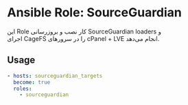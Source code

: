 # Ansible Role: SourceGuardian

این Role کار نصب و بروزرسانی SourceGuardian loaders و  
اجرای CageFS را در سرورهای cPanel + LVE انجام می‌دهد.

## Usage

```yaml
- hosts: sourceguardian_targets
  become: true
  roles:
    - sourceguardian
